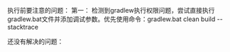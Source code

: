 执行前要注意的问题：
第一：
检测到gradlew执行权限问题，尝试直接执行gradlew.bat文件并添加调试参数。优先使用命令：gradlew.bat clean build --stacktrace

还没有解决的问题：
